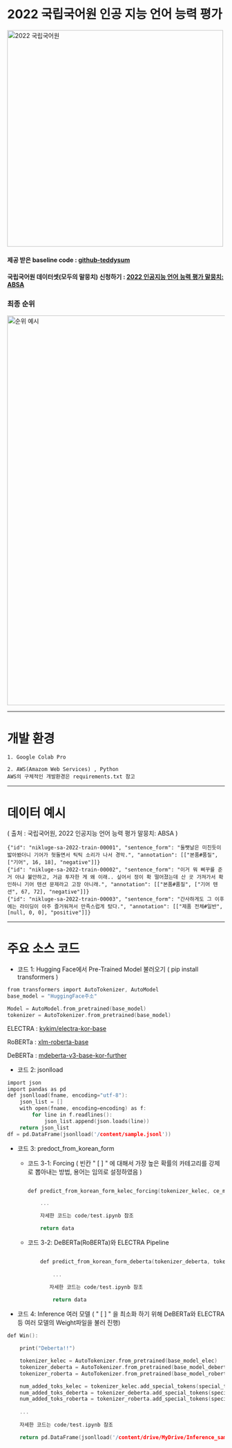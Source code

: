 # 2022 국립국어원 인공 지능 언어 능력 평가
<img width="500" alt="2022 국립국어원" src="https://user-images.githubusercontent.com/73925429/200458285-bb6659d2-eebc-48e1-a768-61906aea5d89.png">

#### 제공 받은 baseline code : [github-teddysum](https://github.com/teddysum/korean_ABSA_baseline)

#### 국립국어원 데이터셋(모두의 말뭉치) 신청하기 : [2022 인공지능 언어 능력 평가 말뭉치: ABSA](https://corpus.korean.go.kr/main.do#)

### 최종 순위

<img width="900" alt="순위 예시" src="https://user-images.githubusercontent.com/73925429/200461303-85d6bcf5-3d91-4145-a4f1-fd81173c81cd.png">

---

# 개발 환경

    1. Google Colab Pro
    
    2. AWS(Amazom Web Services) , Python
    AWS의 구체적인 개발환경은 requirements.txt 참고

---

# 데이터 예시 
( 출처 : 국립국어원, 2022 인공지능 언어 능력 평가 말뭉치: ABSA )

    {"id": "nikluge-sa-2022-train-00001", "sentence_form": "둘쨋날은 미친듯이 밟아봤더니 기어가 헛돌면서 틱틱 소리가 나서 경악.", "annotation": [["본품#품질", ["기어", 16, 18], "negative"]]}
    {"id": "nikluge-sa-2022-train-00002", "sentence_form": "이거 뭐 삐꾸를 준 거 아냐 불안하고, 거금 투자한 게 왜 이래.. 싶어서 정이 확 떨어졌는데 산 곳 가져가서 확인하니 기어 텐션 문제라고 고장 아니래.", "annotation": [["본품#품질", ["기어 텐션", 67, 72], "negative"]]}
    {"id": "nikluge-sa-2022-train-00003", "sentence_form": "간사하게도 그 이후에는 라이딩이 아주 즐거워져서 만족스럽게 탔다.", "annotation": [["제품 전체#일반", [null, 0, 0], "positive"]]}

---

# 주요 소스 코드

- 코드 1: Hugging Face에서 Pre-Trained Model 불러오기 ( pip install transformers )
```c
from transformers import AutoTokenizer, AutoModel
base_model = "HuggingFace주소"

Model = AutoModel.from_pretrained(base_model)
tokenizer = AutoTokenizer.from_pretrained(base_model)
```
ELECTRA : [kykim/electra-kor-base](https://huggingface.co/kykim/electra-kor-base)

RoBERTa : [xlm-roberta-base](https://huggingface.co/xlm-roberta-base)

DeBERTa : [mdeberta-v3-base-kor-further](lighthouse/mdeberta-v3-base-kor-further)


- 코드 2: jsonlload
```c
import json
import pandas as pd
def jsonlload(fname, encoding="utf-8"):
    json_list = []
    with open(fname, encoding=encoding) as f:
        for line in f.readlines():
            json_list.append(json.loads(line))
    return json_list
df = pd.DataFrame(jsonlload('/content/sample.jsonl'))
```
- 코드 3: predoct_from_korean_form

    - 코드 3-1: Forcing ( 빈칸 " [ ] " 에 대해서 가장 높은 확률의 카테고리를 강제로 뽑아내는 방법, 용어는 임의로 설정하였음 )
    
        ```c

        def predict_from_korean_form_kelec_forcing(tokenizer_kelec, ce_model, pc_model, data):
        
            ...

            자세한 코드는 code/test.ipynb 참조

            return data
        ```
            
 
    - 코드 3-2: DeBERTa(RoBERTa)와 ELECTRA Pipeline
    
        ```c
        
            def predict_from_korean_form_deberta(tokenizer_deberta, tokenizer_kelec, ce_model, pc_model, data):
            
                ...

               자세한 코드는 code/test.ipynb 참조
               
                return data
        ```


- 코드 4: Inference 여러 모델 ( " [ ] " 을 최소화 하기 위해 DeBERTa와 ELECTRA 등 여러 모델의 Weight파일을 불러 진행)

```c
def Win():

    print("Deberta!!")

    tokenizer_kelec = AutoTokenizer.from_pretrained(base_model_elec)
    tokenizer_deberta = AutoTokenizer.from_pretrained(base_model_deberta)
    tokenizer_roberta = AutoTokenizer.from_pretrained(base_model_roberta)

    num_added_toks_kelec = tokenizer_kelec.add_special_tokens(special_tokens_dict)
    num_added_toks_deberta = tokenizer_deberta.add_special_tokens(special_tokens_dict)
    num_added_toks_roberta = tokenizer_roberta.add_special_tokens(special_tokens_dict)
    
    ...    
    
    자세한 코드는 code/test.ipynb 참조

    return pd.DataFrame(jsonlload('/content/drive/MyDrive/Inference_samples.jsonl'))
```
    
